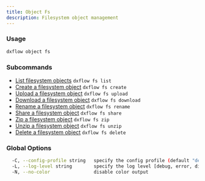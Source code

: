 ```yaml
---
title: Object Fs 
description: Filesystem object management
---
```


### Usage

```bash
dxflow object fs
```

### Subcommands

- [List filesystem objects](/docs/cli/object/fs-list) `dxflow fs list`
- [Create a filesystem object](/docs/cli/object/fs-create) `dxflow fs create`
- [Upload a filesystem object](/docs/cli/object/fs-upload) `dxflow fs upload`
- [Download a filesystem object](/docs/cli/object/fs-download) `dxflow fs download`
- [Rename a filesystem object](/docs/cli/object/fs-rename) `dxflow fs rename`
- [Share a filesystem object](/docs/cli/object/fs-share) `dxflow fs share`
- [Zip a filesystem object](/docs/cli/object/fs-zip) `dxflow fs zip`
- [Unzip a filesystem object](/docs/cli/object/fs-unzip) `dxflow fs unzip`
- [Delete a filesystem object](/docs/cli/object/fs-delete) `dxflow fs delete`

### Global Options

```bash
  -C, --config-profile string   specify the config profile (default "default")
  -L, --log-level string        specify the log level [debug, error, disabled] (default "disabled")
  -N, --no-color                disable color output
```

